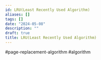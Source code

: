 ```yaml
---
id: LRU(Least Recently Used Algorithm)
aliases: []
tags: []
date: "2024-05-08"
description: ""
draft: true
title: LRU(Least Recently Used Algorithm)
---
```


#page-replacement-algorithm #algorithm 
